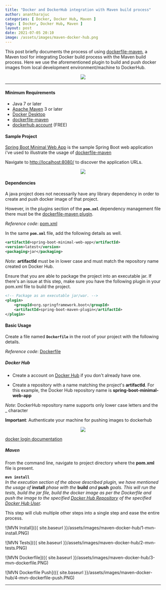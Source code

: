 ```yaml
---
title: "Docker and DockerHub integration with Maven build process"
author: anantharajuc
categories: [ Docker, Docker Hub, Maven ]
tags: [ Docker, Docker Hub, Maven ]
layout: post
date: 2021-07-05 20:10
image: /assets/images/maven-docker-hub.png
---
```


This post briefly documents the process of using [dockerfile-maven](https://github.com/spotify/dockerfile-maven), a Maven tool for integrating Docker build process with the Maven build process. Here we use the aforementioned plugin to build and push docker images from local development environment/machine to DockerHub.

<div style="text-align:center"><img src="{{ site.baseurl }}/assets/images/maven-docker-hub/illustration.png" /></div>

---

#### Minimum Requirements

- Java 7 or later 
- [Apache Maven](https://maven.apache.org/) 3 or later
- [Docker Desktop](https://www.docker.com/products/docker-desktop)
- [dockerfile-maven](https://github.com/spotify/dockerfile-maven)
- [dockerhub account](https://hub.docker.com/) (FREE) 

#### Sample Project

[Spring Boot Minimal Web App](https://github.com/AnanthaRajuC/Spring-Boot-Minimal-Web-App) is the sample Spring Boot web application i've used to illustrate the usage of [dockerfile-maven](https://github.com/spotify/dockerfile-maven)

Navigate to [http://localhost:8080/](http://localhost:8080/) to discover the application URLs.

<div style="text-align:center"><img src="{{ site.baseurl }}/assets/images/common/spring-boot-minimal-web-app.PNG" /></div>

#### Dependencies

A java project does not necessarily have any library dependency in order to create and push docker image of that project.

However, in the plugins section of the **`pom.xml`** dependency management file there must be the [dockerfile-maven plugin](https://github.com/spotify/dockerfile-maven).

<script src="https://gist.github.com/AnanthaRajuC/3d29af2443cb258798e9c660418d0a6a.js"></script>

*Reference code*: [pom.xml](https://github.com/AnanthaRajuC/Spring-Boot-Minimal-Web-App/blob/main/pom.xml)

In the same **`pom.xml`** file, add the following details as well. 

~~~xml
<artifactId>spring-boot-minimal-web-app</artifactId>
<version>latest</version>
<packaging>jar</packaging>
~~~

*Note*: **artifactId** must be in lower case and must match the repository name created on Docker Hub.

Ensure that you are able to package the project into an executable jar. If there's an issue at this step, make sure you have the following plugin in your pom.xml file to build the project.

~~~xml
<!-- Package as an executable jar/war. -->
<plugin>
	<groupId>org.springframework.boot</groupId>
	<artifactId>spring-boot-maven-plugin</artifactId>
</plugin>
~~~

#### Basic Usage

Create a file named **`Dockerfile`** in the root of your project with the following details.

<script src="https://gist.github.com/AnanthaRajuC/cb8ff191f322dd8d2220a2f2cb870fbc.js"></script>

*Reference code*: [Dockerfile](https://github.com/AnanthaRajuC/Spring-Boot-Minimal-Web-App/blob/main/Dockerfile)

##### Docker Hub

- Create a account on [Docker Hub](https://hub.docker.com/) if you don't already have one.

- Create a repository with a name matching the project's **artifactId**. For this example, the Docker Hub repository name is **spring-boot-minimal-web-app**  

*Note*: DockerHub repository name supports only lower case letters and the _ character

**Important**: Authenticate your machine for pushing images to dockerhub

<div style="text-align:center"><img src="{{ site.baseurl }}/assets/images/maven-docker-hub/docker-login.PNG" /></div>

[docker login documentation](https://docs.docker.com/engine/reference/commandline/login/)

##### Maven

From the command line, navigate to project directory where the **pom.xml** file is present.

**`mvn install`**  
*In the execution section of the above described plugin, we have mentioned the usage of* **install** *phase with the* **build** *and* **push** *goals. This will run the tests, build the jar file, build the docker image as per the Dockerfile and push the image to the specified [Docker Hub Repository](https://hub.docker.com/r/anantha/spring-boot-minimal-web-app) of the specified [Docker Hub User](https://hub.docker.com/u/anantha).*

This step will club multiple other steps into a single step and ease the entire process.

![MVN Install]({{ site.baseurl }}/assets/images/maven-docker-hub/1-mvn-install.PNG)  

![MVN Tests]({{ site.baseurl }}/assets/images/maven-docker-hub/2-mvn-tests.PNG)  

![MVN Dockerfile]({{ site.baseurl }}/assets/images/maven-docker-hub/3-mvn-dockerfile.PNG)  

![MVN Dockerfile Push]({{ site.baseurl }}/assets/images/maven-docker-hub/4-mvn-dockerfile-push.PNG)  

---